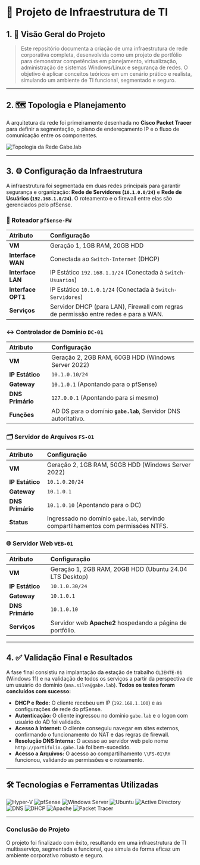 
# 🚀 Projeto de Infraestrutura de TI

## 1. 📝 Visão Geral do Projeto

> Este repositório documenta a criação de uma infraestrutura de rede corporativa completa, desenvolvida como um projeto de portfólio para demonstrar competências em planejamento, virtualização, administração de sistemas Windows/Linux e segurança de redes. O objetivo é aplicar conceitos teóricos em um cenário prático e realista, simulando um ambiente de TI funcional, segmentado e seguro.

---

## 2. 🗺️ Topologia e Planejamento

A arquitetura da rede foi primeiramente desenhada no **Cisco Packet Tracer** para definir a segmentação, o plano de endereçamento IP e o fluxo de comunicação entre os componentes.

![Topologia da Rede Gabe.lab](https://i.imgur.com/LyrX3nV.png)


---

## 3. ⚙️ Configuração da Infraestrutura

A infraestrutura foi segmentada em duas redes principais para garantir segurança e organização: **Rede de Servidores (`10.1.0.0/24`)** e **Rede de Usuários (`192.168.1.0/24`)**. O roteamento e o firewall entre elas são gerenciados pelo pfSense.

### 🐧 Roteador `pfSense-FW`
| Atributo | Configuração |
| :--- | :--- |
| **VM** | Geração 1, 1GB RAM, 20GB HDD |
| **Interface WAN** | Conectada ao `Switch-Internet` (DHCP) |
| **Interface LAN** | IP Estático `192.168.1.1/24` (Conectada à `Switch-Usuarios`) |
| **Interface OPT1**| IP Estático `10.1.0.1/24` (Conectada à `Switch-Servidores`) |
| **Serviços** | Servidor DHCP (para LAN), Firewall com regras de permissão entre redes e para a WAN. |

### ↔️ Controlador de Domínio `DC-01`
| Atributo | Configuração |
| :--- | :--- |
| **VM** | Geração 2, 2GB RAM, 60GB HDD (Windows Server 2022) |
| **IP Estático** | `10.1.0.10/24` |
| **Gateway** | `10.1.0.1` (Apontando para o pfSense) |
| **DNS Primário** | `127.0.0.1` (Apontando para si mesmo) |
| **Funções** | AD DS para o domínio **`gabe.lab`**, Servidor DNS autoritativo. |

### 🗂️ Servidor de Arquivos `FS-01`
| Atributo | Configuração |
| :--- | :--- |
| **VM** | Geração 2, 1GB RAM, 50GB HDD (Windows Server 2022) |
| **IP Estático** | `10.1.0.20/24` |
| **Gateway** | `10.1.0.1` |
| **DNS Primário** | `10.1.0.10` (Apontando para o DC) |
| **Status** | Ingressado no domínio `gabe.lab`, servindo compartilhamentos com permissões NTFS. |

### 🌐 Servidor Web `WEB-01`
| Atributo | Configuração |
| :--- | :--- |
| **VM** | Geração 1, 2GB RAM, 20GB HDD (Ubuntu 24.04 LTS Desktop) |
| **IP Estático** | `10.1.0.30/24` |
| **Gateway** | `10.1.0.1` |
| **DNS Primário** | `10.1.0.10` |
| **Serviços** | Servidor web **Apache2** hospedando a página de portfólio. |

---

## 4. ✅ Validação Final e Resultados

A fase final consistiu na implantação da estação de trabalho `CLIENTE-01` (Windows 11) e na validação de todos os serviços a partir da perspectiva de um usuário do domínio (`ana.silva@gabe.lab`). **Todos os testes foram concluídos com sucesso:**

* **DHCP e Rede:** O cliente recebeu um IP (`192.168.1.100`) e as configurações de rede do pfSense.
* **Autenticação:** O cliente ingressou no domínio `gabe.lab` e o logon com usuário do AD foi validado.
* **Acesso à Internet:** O cliente conseguiu navegar em sites externos, confirmando o funcionamento do NAT e das regras de firewall.
* **Resolução DNS Interna:** O acesso ao servidor web pelo nome `http://portifolio.gabe.lab` foi bem-sucedido.
* **Acesso a Arquivos:** O acesso ao compartilhamento `\\FS-01\RH` funcionou, validando as permissões e o roteamento.

---

## 🛠️ Tecnologias e Ferramentas Utilizadas

<p align="left">
  <img src="https://img.shields.io/badge/Hyper--V-0078D6?style=for-the-badge&logo=hyper&logoColor=white" alt="Hyper-V"/>
  <img src="https://img.shields.io/badge/pfSense-C93F2B?style=for-the-badge&logo=pfsense&logoColor=white" alt="pfSense"/>
  <img src="https://img.shields.io/badge/Windows%20Server-0078D6?style=for-the-badge&logo=windows-server&logoColor=white" alt="Windows Server"/>
  <img src="https://img.shields.io/badge/Ubuntu-E95420?style=for-the-badge&logo=ubuntu&logoColor=white" alt="Ubuntu"/>
  <img src="https://img.shields.io/badge/Active%20Directory-00569E?style=for-the-badge&logo=windows&logoColor=white" alt="Active Directory"/>
  <img src="https://img.shields.io/badge/DNS-F37421?style=for-the-badge&logo=cloudflare&logoColor=white" alt="DNS"/>
  <img src="https://img.shields.io/badge/DHCP-0078D6?style=for-the-badge&logo=microsoft&logoColor=white" alt="DHCP"/>
  <img src="https://img.shields.io/badge/Apache-D22128?style=for-the-badge&logo=apache&logoColor=white" alt="Apache"/>
  <img src="https://img.shields.io/badge/Packet%20Tracer-00569E?style=for-the-badge&logo=cisco&logoColor=white" alt="Packet Tracer"/>
</p>

---

### Conclusão do Projeto

O projeto foi finalizado com êxito, resultando em uma infraestrutura de TI multisserviço, segmentada e funcional, que simula de forma eficaz um ambiente corporativo robusto e seguro.
